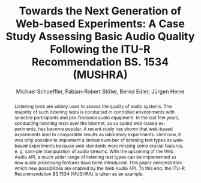 --- 
  title: "Towards the Next Generation of Web-based Experiments: A Case Study Assessing Basic Audio Quality Following the ITU-R Recommendation BS. 1534 (MUSHRA)" 
  abstract: "Listening tests are widely used to assess the quality of audio systems. The majority of such listening tests is conducted in controlled environments with selected participants and pro-fessional audio equipment. In the last few years, conducting listening tests over the Internet, as so called web-based ex-periments, has become popular. A recent study has shown that web-based experiments lead to comparable results as laboratory experiments. Until now, it was only possible to implement a limited num-ber of listening test types as web-based experiments because web standards were missing some crucial features, e. g. sam-ple manipulation of audio streams. With the upcoming of the Web Audio API, a much wider range of listening test types can be implemented as new audio processing features have been introduced. This paper demonstrates which new possibilities are enabled by the Web Audio API. To this end, the ITU-R Recommendation BS.1534 (MUSHRA) is taken as an example." 
  address: "Paris" 
  author: "Michael Schoeffler, Fabian-Robert Stöter, Bernd Edler, Jürgen Herre" 
  booktitle: "Proceedings of the International Web Audio Conference" 
  editor: "Samuel Goldszmidt, Norbert Schnell, Victor Saiz, Benjamin Matuszewski" 
  month: "Proceedings of the International Web Audio Conference"
  pages: "1--6" 
  publisher: "IRCAM" 
  series: "WAC '15"
  type: "Paper"  
  year: "2015" 
  id: "2015_8" 
  tags: year2015 
  pdflink: /_data/papers/pdf/2015/2015_8.pdf
  ISSN: 2663-5844
---